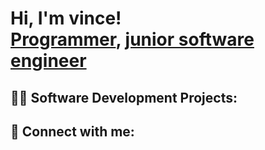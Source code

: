 <h1>Hi, I'm vince! <br/><a href="https://github.com/waruivince">Programmer</a>, <a href="https://www.linkedin.com/in/vince-warui-8a5709286/">junior software engineer</a></h1>

<h2>👨‍💻 Software Development Projects:</h2>



<h2> 🤳 Connect with me:</h2>


[facebook]: https://web.facebook.com/waruivince
[youtube]: https://www.youtube.com/c/joshmadakor
[instagram]: https://www.instagram.com/joshmadakor/
[linkedin]: https://linkedin.com/in/joshmadakor




<!--
**joshmadakor1/joshmadakor1** is a ✨ _special_ ✨ repository because its `README.md` (this file) appears on your GitHub profile.

Here are some ideas to get you started:

- 🔭 I’m currently working on ...
- 🌱 I’m currently learning ...
- 👯 I’m looking to collaborate on ...
- 🤔 I’m looking for help with ...
- 💬 Ask me about ...
- 📫 How to reach me: ...
- 😄 Pronouns: ...
- ⚡ Fun fact: ...
-->
